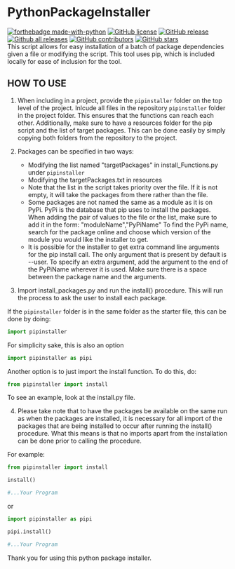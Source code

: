 # PythonPackageInstaller
[![forthebadge made-with-python](http://ForTheBadge.com/images/badges/made-with-python.svg)](https://www.python.org/)
[![GitHub license](https://img.shields.io/github/license/kertox662/PythonPackageInstaller.svg)](https://github.com/kertox662/PythonPackageInstaller/blob/master/LICENSE)
[![GitHub release](https://img.shields.io/github/release/kertox662/PythonPackageInstaller.svg)](https://GitHub.com/kertox662/PythonPackageInstaller/releases/)
[![Github all releases](https://img.shields.io/github/downloads/kertox662/PythonPackageInstaller/total.svg)](https://GitHub.com/kertox662/PythonPackageInstaller/releases/)
[![GitHub contributors](https://img.shields.io/github/contributors/kertox662/PythonPackageInstaller.svg)](https://GitHub.com/kertox662/PythonPackageInstaller/graphs/contributors/)
[![GitHub stars](https://img.shields.io/github/stars/kertox662/PythonPackageInstaller.svg?style=social&label=Star&maxAge=2592000)](https://GitHub.com/kertox662/PythonPackageInstaller/stargazers/)
<br/>
This script allows for easy installation of a batch of package dependencies
given a file or modifying the script. This tool uses pip, which is included
locally for ease of inclusion for the tool.

## HOW TO USE ##
1. When including in a project, provide the `pipinstaller` folder on the top level of the
project. Inlcude all files in the repository `pipinstaller` folder in the project folder.
This ensures that the functions can reach each other. Additionally, make sure 
to have a resources folder for the pip script and the list of target packages.
This can be done easily by simply copying both folders from the repository to 
the project.

2. Packages can be specified in two ways:
    - Modifying the list named "targetPackages" in install_Functions.py under `pipinstaller`
    - Modifying the targetPackages.txt in resources
    - Note that the list in the script takes priority over the file. If it is not
    empty, it will take the packages from there rather than the file.
    - Some packages are not named the same as a module as it is on PyPi. PyPi is 
    the database that pip uses to install the packages. When adding the pair of
    values to the file or the list, make sure to add it in the form:
    "moduleName","PyPiName"
    To find the PyPi name, search for the package online and choose which version
    of the module you would like the installer to get.
    - It is possible for the installer to get extra command line arguments for the
    pip install call. The only argument that is present by default is --user. To
    specify an extra argument, add the argument to the end of the PyPiName wherever
    it is used. Make sure there is a space between the package name and the arguments.

3. Import install_packages.py and run the install() procedure. This will run the
process to ask the user to install each package. 

If the `pipinstaller` folder is in the same folder as the starter file, this can be done by doing:
```python
import pipinstaller
```
For simplicity sake, this is also an option
```python
import pipinstaller as pipi
```

Another option is to just import the install function. To do this, do:
```python
from pipinstaller import install
```
To see an example, look at the install.py file.

4. Please take note that to have the packages be available on the same run as when
the packages are installed, it is necessary for all import of the packages that are
being installed to occur after running the install() procedure. What this means is
that no imports apart from the installation can be done prior to calling the procedure.

For example:
```python
from pipinstaller import install  

install()

#...Your Program
```
or
```python
import pipinstaller as pipi

pipi.install()

#...Your Program
```

Thank you for using this python package installer.
